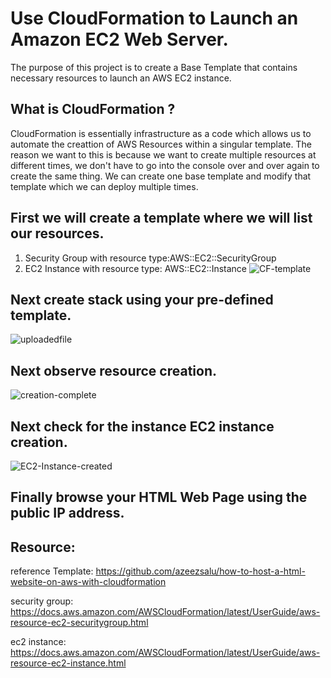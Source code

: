 
# Use CloudFormation to Launch an Amazon EC2 Web Server.

The purpose of this project is to create a Base Template that contains necessary resources to launch an AWS EC2 instance.

## What is CloudFormation ?

CloudFormation is essentially infrastructure as a code which allows us to automate the creattion of AWS Resources within a singular template. The reason we want to this is because we want to create multiple resources at different times, we don't have to go into the console over and over again to create the same thing. We can create one base template and modify that template which we can deploy multiple times.









## First we will create a template where we will list our resources.

1. Security Group with resource type:AWS::EC2::SecurityGroup
2. EC2 Instance with resource type: AWS::EC2::Instance
   ![CF-template](https://github.com/mkaef/Launch-an-AWS-EC2-Web-Server-Using-CloudFormation/assets/20161437/7c8dca2f-a187-4c1a-b837-59098af9d398)

## Next create stack using your pre-defined template.
![uploadedfile](https://github.com/mkaef/Launch-an-AWS-EC2-Web-Server-Using-CloudFormation/assets/20161437/32e42d7c-da7a-4ab7-b2da-12291e3dbcc6)
## Next observe resource creation.
![creation-complete](https://github.com/mkaef/Launch-an-AWS-EC2-Web-Server-Using-CloudFormation/assets/20161437/7afb6c0c-fe65-4760-8d1f-f1a2fe5d998d)
## Next check for the  instance EC2 instance creation.
![EC2-Instance-created](https://github.com/mkaef/Launch-an-AWS-EC2-Web-Server-Using-CloudFormation/assets/20161437/588e441d-3fd5-4cfb-834e-0c4377cb189e)
## Finally browse your HTML Web Page using the public IP address.
## Resource:
reference Template: https://github.com/azeezsalu/how-to-host-a-html-website-on-aws-with-cloudformation

security group: https://docs.aws.amazon.com/AWSCloudFormation/latest/UserGuide/aws-resource-ec2-securitygroup.html

ec2 instance: https://docs.aws.amazon.com/AWSCloudFormation/latest/UserGuide/aws-resource-ec2-instance.html
